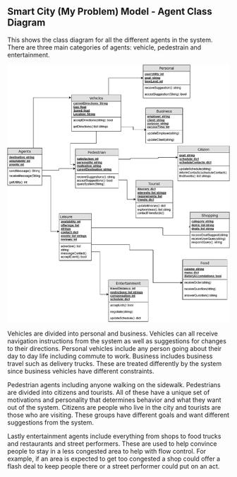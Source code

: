 ## Smart City (My Problem) Model - Agent Class Diagram

This shows the class diagram for all the different agents in the system. There are three main categories of agents: vehicle, pedestrain and entertainment.

![Example Object Diagram](../images/Agent.png)

Vehicles are divided into personal and business. Vehicles can all receive navigation instructions from the system as well as suggestions for changes to their directions.
Personal vehicles include any person going about their day to day life including commute to work.
Business includes business travel such as delivery trucks. These are treated differently by the system since business vehicles
have different constraints.

Pedestrian agents including anyone walking on the sidewalk. Pedestrians are divided into citizens and tourists. 
All of these have a unique set of motivations and personality that determines behavior and what they want out of the system.
Citizens are people who live in the city and tourists are those who are visiting. These groups have different goals and want different suggestions from the system.

Lastly entertainment agents include everything from shops to food trucks and restaurants and street performers. 
These are used to help convince people to stay in a less congested area to help with flow control. For example, if an area is 
expected to get too congested a shop could offer a flash deal to keep people there or a street performer could put on an act.
